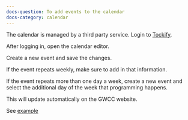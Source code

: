 ```yaml
---
docs-question: To add events to the calendar
docs-category: calendar
---
```

The calendar is managed by a third party service.  Login to <a href="https://tockify.com">Tockify</a>.

After logging in, open the calendar editor.

Create a new event and save the changes.

If the event repeats weekly, make sure to add in that information.

If the event repeats more than one day a week, create a new event and select the additional day of the week that programming happens.

This will update automatically on the GWCC website.

See <a href="#" data-featherlight="/assets/img/docs/calendar-1.png">example</a>
